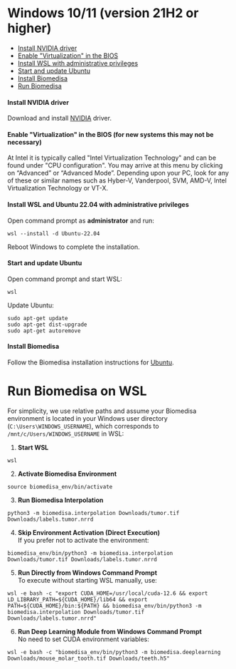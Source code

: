 # Windows 10/11 (version 21H2 or higher)

- [Install NVIDIA driver](#install-nvidia-driver)
- [Enable "Virtualization" in the BIOS](#enable-virtualization-in-the-bios)
- [Install WSL with administrative privileges](#install-wsl-2-with-administrative-privileges)
- [Start and update Ubuntu](#dstart-and-update-ubuntu)
- [Install Biomedisa](#install-biomedisa)
- [Run Biomedisa](#run-biomedisa)

#### Install NVIDIA driver
Download and install [NVIDIA](https://www.nvidia.com/Download/Find.aspx?lang=en-us) driver.

#### Enable "Virtualization" in the BIOS (for new systems this may not be necessary)
At Intel it is typically called "Intel Virtualization Technology" and can be found under "CPU configuration". You may arrive at this menu by clicking on “Advanced” or “Advanced Mode”. Depending upon your PC, look for any of these or similar names such as Hyber-V, Vanderpool, SVM, AMD-V, Intel Virtualization Technology or VT-X.

#### Install WSL and Ubuntu 22.04 with administrative privileges
Open command prompt as **administrator** and run:
```
wsl --install -d Ubuntu-22.04
```
Reboot Windows to complete the installation.

#### Start and update Ubuntu
Open command prompt and start WSL:
```
wsl
```
Update Ubuntu:
```
sudo apt-get update
sudo apt-get dist-upgrade
sudo apt-get autoremove
```

#### Install Biomedisa
Follow the Biomedisa installation instructions for [Ubuntu](https://github.com/biomedisa/biomedisa/#installation-command-line-based).

# Run Biomedisa on WSL
For simplicity, we use relative paths and assume your Biomedisa environment is located in your Windows user directory (`C:\Users\WINDOWS_USERNAME`), which corresponds to `/mnt/c/Users/WINDOWS_USERNAME` in WSL:
1. **Start WSL**
```
wsl
```
2. **Activate Biomedisa Environment**
```
source biomedisa_env/bin/activate
```
3. **Run Biomedisa Interpolation**  
```
python3 -m biomedisa.interpolation Downloads/tumor.tif Downloads/labels.tumor.nrrd
```
4. **Skip Environment Activation (Direct Execution)**  
If you prefer not to activate the environment:
```
biomedisa_env/bin/python3 -m biomedisa.interpolation Downloads/tumor.tif Downloads/labels.tumor.nrrd
```
5. **Run Directly from Windows Command Prompt**  
To execute without starting WSL manually, use:
```
wsl -e bash -c "export CUDA_HOME=/usr/local/cuda-12.6 && export LD_LIBRARY_PATH=${CUDA_HOME}/lib64 && export PATH=${CUDA_HOME}/bin:${PATH} && biomedisa_env/bin/python3 -m biomedisa.interpolation Downloads/tumor.tif Downloads/labels.tumor.nrrd"
```
6. **Run Deep Learning Module from Windows Command Prompt**  
No need to set CUDA environment variables:
```
wsl -e bash -c "biomedisa_env/bin/python3 -m biomedisa.deeplearning Downloads/mouse_molar_tooth.tif Downloads/teeth.h5"
```

